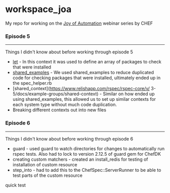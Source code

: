 # workspace_joa

My repo for working on the [Joy of Automation](https://www.youtube.com/playlist?list=PL11cZfNdwNyORJfIYA8t07PRMchyDXIjq) webinar series by CHEF

### Episode 5
-----------
Things I didn't know about before working through episode 5
* [let](https://www.relishapp.com/rspec/rspec-core/v/3-5/docs/helper-methods/let-and-let) - In this context it was used to define an array of packages to check that were installed
* [shared_examples](https://www.relishapp.com/rspec/rspec-core/v/3-5/docs/example-groups/shared-examples) - We used shared_examples to reduce duplicated code for checking packages that were installed, ultimately ended up in the spec_helper.rb
* [shared_context](https://www.relishapp.com/rspec/rspec-core/v/ 3-5/docs/example-groups/shared-context) - Similar on how ended up using shared_examples, this allowed us to set up similar contexts for each system type without much code duplication.
* Breaking different contexts out into new files

### Episode 6
-----------
Things I didn't know about before working through episode 6
* guard - used guard to watch directories for changes to automatically run rspec tests. Also had to lock to version 2.12.5 of guard gem for ChefDK
* creating custom matchers - created an install_redis for testing of installation of custom resource
* step_into - had to add this to the ChefSpec::ServerRunner to be able to test parts of the custom resource


quick test
